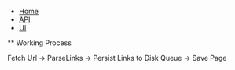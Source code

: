 * [Home](/home) 
* [API](/api)
* [UI](/ui)


**  Working Process

Fetch Url -> ParseLinks -> Persist Links to Disk Queue -> Save Page
